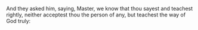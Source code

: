 And they asked him, saying, Master, we know that thou sayest and teachest rightly, neither acceptest thou the person of any, but teachest the way of God truly:
